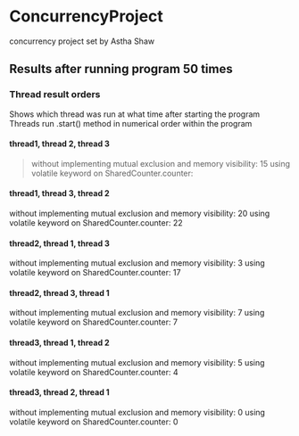 # ConcurrencyProject
concurrency project set by Astha Shaw

## Results after running program 50 times

### Thread result orders
Shows which thread was run at what time after starting the program
Threads run .start() method in numerical order within the program

#### thread1, thread 2, thread 3
> without implementing mutual exclusion and memory visibility: 15
> using volatile keyword on SharedCounter.counter: 


#### thread1, thread 3, thread 2
without implementing mutual exclusion and memory visibility: 20
using volatile keyword on SharedCounter.counter: 22


#### thread2, thread 1, thread 3
without implementing mutual exclusion and memory visibility: 3
using volatile keyword on SharedCounter.counter: 17


#### thread2, thread 3, thread 1
without implementing mutual exclusion and memory visibility: 7
using volatile keyword on SharedCounter.counter: 7


#### thread3, thread 1, thread 2
without implementing mutual exclusion and memory visibility: 5
using volatile keyword on SharedCounter.counter: 4


#### thread3, thread 2, thread 1
without implementing mutual exclusion and memory visibility: 0
using volatile keyword on SharedCounter.counter: 0
